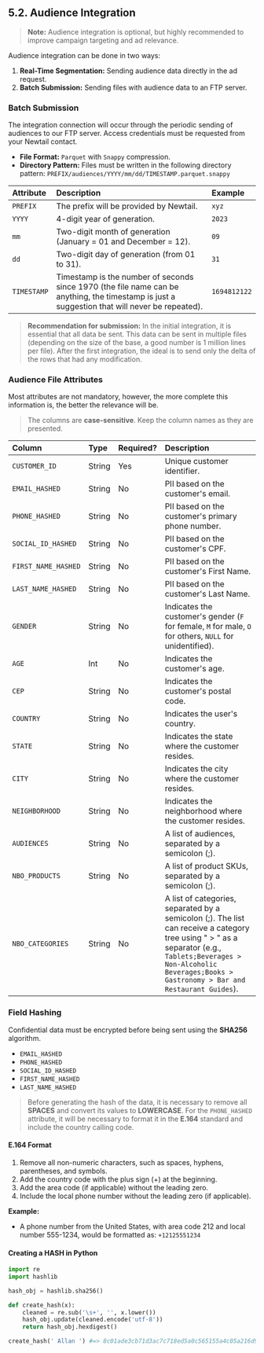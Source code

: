 ## 5.2. Audience Integration

> **Note:** Audience integration is optional, but highly recommended to improve campaign targeting and ad relevance.

Audience integration can be done in two ways:

1.  **Real-Time Segmentation:** Sending audience data directly in the ad request.
2.  **Batch Submission:** Sending files with audience data to an FTP server.

### Batch Submission

The integration connection will occur through the periodic sending of audiences to our FTP server. Access credentials must be requested from your Newtail contact.

*   **File Format:** `Parquet` with `Snappy` compression.
*   **Directory Pattern:** Files must be written in the following directory pattern:
    `PREFIX/audiences/YYYY/mm/dd/TIMESTAMP.parquet.snappy`

| Attribute | Description | Example |
| :--- | :--- | :--- |
| `PREFIX` | The prefix will be provided by Newtail. | `xyz` |
| `YYYY` | 4-digit year of generation. | `2023` |
| `mm` | Two-digit month of generation (January = 01 and December = 12). | `09` |
| `dd` | Two-digit day of generation (from 01 to 31). | `31` |
| `TIMESTAMP`| Timestamp is the number of seconds since 1970 (the file name can be anything, the timestamp is just a suggestion that will never be repeated). | `1694812122` |

> **Recommendation for submission:** In the initial integration, it is essential that all data be sent. This data can be sent in multiple files (depending on the size of the base, a good number is 1 million lines per file). After the first integration, the ideal is to send only the delta of the rows that had any modification.

### Audience File Attributes

Most attributes are not mandatory, however, the more complete this information is, the better the relevance will be.

> The columns are **case-sensitive**. Keep the column names as they are presented.

| Column | Type | Required? | Description |
| :--- | :--- | :--- | :--- |
| `CUSTOMER_ID` | String | Yes | Unique customer identifier. |
| `EMAIL_HASHED` | String | No | PII based on the customer's email. |
| `PHONE_HASHED` | String | No | PII based on the customer's primary phone number. |
| `SOCIAL_ID_HASHED` | String | No | PII based on the customer's CPF. |
| `FIRST_NAME_HASHED` | String | No | PII based on the customer's First Name. |
| `LAST_NAME_HASHED` | String | No | PII based on the customer's Last Name. |
| `GENDER` | String | No | Indicates the customer's gender (`F` for female, `M` for male, `O` for others, `NULL` for unidentified). |
| `AGE` | Int | No | Indicates the customer's age. |
| `CEP` | String | No | Indicates the customer's postal code. |
| `COUNTRY` | String | No | Indicates the user's country. |
| `STATE` | String | No | Indicates the state where the customer resides. |
| `CITY` | String | No | Indicates the city where the customer resides. |
| `NEIGHBORHOOD` | String | No | Indicates the neighborhood where the customer resides. |
| `AUDIENCES` | String | No | A list of audiences, separated by a semicolon (;). |
| `NBO_PRODUCTS` | String | No | A list of product SKUs, separated by a semicolon (;). |
| `NBO_CATEGORIES` | String | No | A list of categories, separated by a semicolon (;). The list can receive a category tree using " > " as a separator (e.g., `Tablets;Beverages > Non-Alcoholic Beverages;Books > Gastronomy > Bar and Restaurant Guides`). |

### Field Hashing

Confidential data must be encrypted before being sent using the **SHA256** algorithm.

*   `EMAIL_HASHED`
*   `PHONE_HASHED`
*   `SOCIAL_ID_HASHED`
*   `FIRST_NAME_HASHED`
*   `LAST_NAME_HASHED`

> Before generating the hash of the data, it is necessary to remove all **SPACES** and convert its values to **LOWERCASE**.
> For the `PHONE_HASHED` attribute, it will be necessary to format it in the **E.164** standard and include the country calling code.

#### E.164 Format

1.  Remove all non-numeric characters, such as spaces, hyphens, parentheses, and symbols.
2.  Add the country code with the plus sign (+) at the beginning.
3.  Add the area code (if applicable) without the leading zero.
4.  Include the local phone number without the leading zero (if applicable).

**Example:**

*   A phone number from the United States, with area code 212 and local number 555-1234, would be formatted as: `+12125551234`

#### Creating a HASH in Python

```python
import re
import hashlib

hash_obj = hashlib.sha256()

def create_hash(x):
    cleaned = re.sub('\s+', '', x.lower())
    hash_obj.update(cleaned.encode('utf-8'))
    return hash_obj.hexdigest()

create_hash(' Allan ') #=> 8c01ade3cb71d3ac7c718ed5a0c565155a4c05a216d9e59013c5d7b49e916914
```
